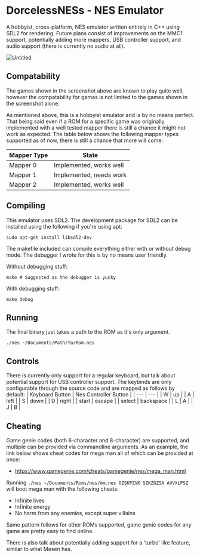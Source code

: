 # DorcelessNESs - NES Emulator
A hobbyist, cross-platform, NES emulator written entirely in C++ using SDL2 for rendering. Future plans consist of improvements on the MMC1 support, potentially adding more mappers, USB controller support, and audio support (there is currently no audio at all).

![Untitled](https://user-images.githubusercontent.com/96510931/236361499-fad9ff59-ab35-4a69-abba-82153c960d53.png)

## Compatability
The games shown in the screenshot above are known to play quite well, however the compatability for games is not limited to the games shown in the screenshot alone.

As mentioned above, this is a hobbyist emulator and is by no means perfect. That being said even if a ROM for a specific game was originally implemented with a well tested mapper there is still a chance it might not work as expected. The table below shows the following mapper types supported as of now, there is still a chance that more will come:

| Mapper Type | State |
| --- | --- |
| Mapper 0 | Implemented, works well |
| Mapper 1 | Implemented, needs work |
| Mapper 2 | Implemented, works well |

## Compiling 
This emulator uses SDL2. The development package for SDL2 can be installed using the following if you're using apt:
```
sudo apt-get install libsdl2-dev
```

The makefile included can compile everything either with or without debug mode. The debugger I wrote for this is by no means user friendly.

Without debugging stuff:
```
make # Suggested as the debugger is yucky
```

With debugging stuff:
```
make debug
```

## Running
The final binary just takes a path to the ROM as it's only argument.
```
./nes ~/Documents/Path/To/Rom.nes
```

## Controls
There is currently only support for a regular keyboard, but talk about potential support for USB controller support. The keybinds are only configurable through the source code and are mapped as follows by default:
| Keyboard Button | Nes Controller Button |
| --- | --- |
| W | up |
| A | left |
| S | down |
| D | right |
| start | escape |
| select | backspace |
| L | A |
| J | B |

## Cheating
Game genie codes (both 6-character and 8-character) are supported, and multiple can be provided via commandline arguments. As an example, the link below shows cheat codes for mega man all of which can be provided at once:
- https://www.gamegenie.com/cheats/gamegenie/nes/mega_man.html

Running `./nes ~/Documents/Roms/nes/mm.nes OZSKPZVK SZKZGZSA AVVXLPSZ` will boot mega man with the following cheats:
- Infinite lives
- Infinite energy
- No harm from any enemies, except super villains

Same pattern follows for other ROMs supported, game genie codes for any game are pretty easy to find online.

There is also talk about potentially adding support for a 'turbo' like feature, similar to what Mesen has.
